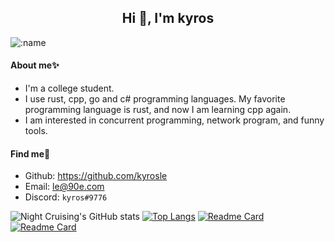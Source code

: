 <h2 align="center">Hi 👋, I'm kyros</h2>

![:name](https://count.getloli.com/get/@:kyros?theme=rule34)

#### About me✨ 

* I'm a college student.
* I use rust, cpp, go and c# programming languages. My favorite programming language is rust, and now I am learning cpp again.
* I am interested in concurrent programming, network program, and funny tools.

#### Find me👀

* Github: <https://github.com/kyrosle>
* Email: <le@90e.com>
* Discord: `kyros#9776`

![Night Cruising's GitHub stats](https://github-readme-stats-git-masterrstaa-rickstaa.vercel.app/api?username=kyrosle&show_icons=true&count_private=true)
[![Top Langs](https://github-readme-stats.vercel.app/api/top-langs/?username=kyrosle&layout=compact&hide=javascript,html,css,PowerShell)](https://github.com/anuraghazra/github-readme-stats)
[![Readme Card](https://github-readme-stats.vercel.app/api/pin/?username=kyrosle&repo=apexstorm)](https://github.com/anuraghazra/github-readme-stats)
[![Readme Card](https://github-readme-stats.vercel.app/api/pin/?username=kyrosle&repo=bt-rust)](https://github.com/anuraghazra/github-readme-stats)

